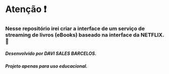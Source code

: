 # Atenção :heavy_exclamation_mark:

### Nesse repositório irei criar a interface de um serviço de streaming de livros (eBooks) baseado na interface da NETFLIX. :book: 

##### Desenvolvido por DAVI SALES BARCELOS.

###### **Projeto apenas para uso educacional.**